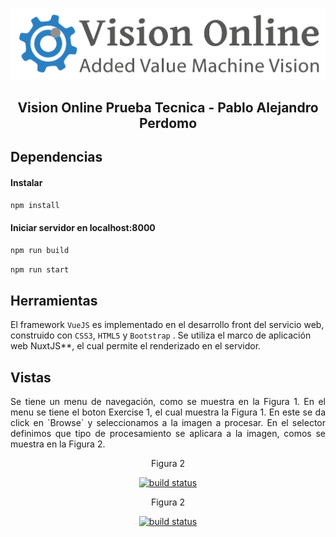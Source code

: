 ![](https://github.com/Perdomo193/webservice_front/blob/main/static/img/logo_vo.png)

<h2 align="center">Vision Online Prueba Tecnica - Pablo Alejandro Perdomo</h2>

## Dependencias

#### Instalar
`npm install`

#### Iniciar servidor en localhost:8000
`npm run build`

`npm run start`

## Herramientas

El framework `VueJS` es implementado en el desarrollo front del servicio web, construido con `CSS3`, `HTML5` y `Bootstrap` . Se utiliza el marco de aplicación web NuxtJS**, el cual permite el renderizado en el servidor.

## Vistas

<p style="text-align: justify">
Se tiene un menu de navegación, como se muestra en la Figura 1. En el menu se tiene el boton Exercise 1, el cual muestra la Figura 1. En este se da click en `Browse` y seleccionamos a la imagen a procesar. En el selector definimos que tipo de procesamiento se aplicara a la imagen, comos se muestra en la Figura 2.
</p>

<p align="center">Figura 2</p>

<p align="center"><a href="#"><img width="850px" height="auto" src="https://github.com/Perdomo193/images/blob/master/page_one.png" alt="build status"></img></a></p>

<p align="center">Figura 2</p>

<p align="center"><a href="#"><img width="850px" height="auto" src="https://github.com/Perdomo193/images/blob/master/page_two.png" alt="build status"></img></a></p>



